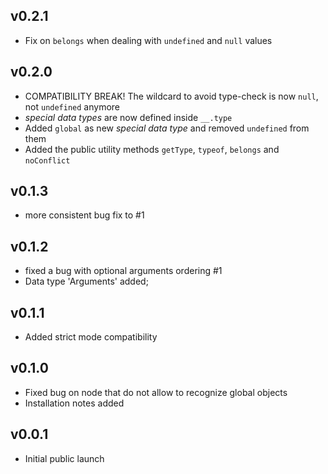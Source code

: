 ## v0.2.1

* Fix on `belongs` when dealing with `undefined` and `null` values

## v0.2.0

* COMPATIBILITY BREAK! The wildcard to avoid type-check is now `null`, not `undefined` anymore
* *special data types* are now defined inside `__.type`
* Added `global` as new *special data type* and removed `undefined` from them
* Added the public utility methods `getType`, `typeof`, `belongs` and `noConflict`

## v0.1.3

* more consistent bug fix to #1

## v0.1.2

* fixed a bug with optional arguments ordering #1
* Data type 'Arguments' added;

## v0.1.1

* Added strict mode compatibility

## v0.1.0

* Fixed bug on node that do not allow to recognize global objects
* Installation notes added

## v0.0.1

* Initial public launch
